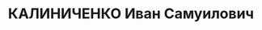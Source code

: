 ---
title: КАЛИНИЧЕНКО Иван Самуилович
description: 'Род. в 1916, Краснозерский кр. [Западно-Сибирский кр. Краснозерский
  р-н], Орехов Лог, украинец, обр.: начальное. Проживал: Южно-Казахстанская обл. (Чимкентская),
  Туркестанский р-н, Ачисай. Электромонтер, Ачисай рудник.

  Арестован УНКВД по Южно-Казахстанской обл. 10.04.1937. Обв. по ст. 58-7, 58-9, 58-11
  УК РСФСР. Приговор: УНКВД по Южно-Казахстанской обл., 10.03.1938 – 15 лет ИТЛ.

  Реабилитирован ВК ВС СССР 30.03.1956 за отсутствием состава преступления'
---